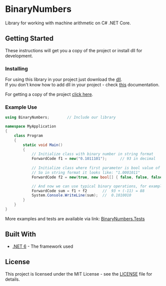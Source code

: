 # BinaryNumbers
Library for working with machine arithmetic on C# .NET Core.

## Getting Started
These instructions will get you a copy of the project or install dll for development.

### Installing
For using this library in your project just download the [dll](https://github.com/neutroo/BinaryNumbers/releases/download/1.0.0/BinaryNumbers.zip).\
If you don't know how to add dll in your project - check [this](https://docs.microsoft.com/en-us/visualstudio/ide/how-to-add-or-remove-references-by-using-the-reference-manager?view=vs-2022) documentation.

For getting a copy of the project [click here](https://github.com/neutroo/BinaryNumbers/archive/refs/tags/1.0.0.zip).

### Example Use
```c#
using BinaryNumbers;        // Include our library

namespace MyApplication
{
    class Program 
    {
        static void Main() 
        {
            // Initialize class with binary number in string format
            ForwardCode f1 = new("0.1011101");      // 93 in decimal      
            
            // Initialize class where first parameter is bool value of sign, second - array of boolean values
            // So in string format it looks like: "1.0001011"
            ForwardCode f2 = new(true, new bool[] { false, false, false, true, false, true, true });   // -11 in decimal

            // And now we can use typical binary operations, for example:
            ForwardCode sum = f1 + f2       //  93 + (-11) = 88
            System.Console.WriteLine(sum);  //  0.1010010
        }
    }
}
```
More examples and tests are available via link: [BinaryNumbers.Tests](https://github.com/neutroo/BinaryNumbers/blob/master/BinaryNumbers.Tests/UnitTests.cs)

## Built With
* [.NET 6](https://dotnet.microsoft.com/en-us/download/dotnet/6.0) - The framework used

## License 
This project is licensed under the MIT License - see the [LICENSE](https://github.com/neutroo/BinaryNumbers/blob/1.0.0/LICENSE) file for details.
